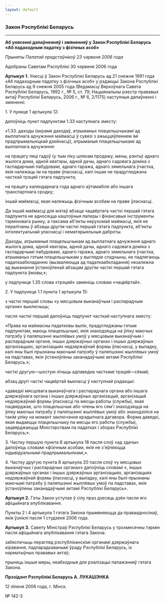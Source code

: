 ```yaml
---
layout: default
---
```


### Закон Рэспублікі Беларусь

****

<span class="underline"></span>

**Аб унясенні дапаўненняў і змяненняў у Закон Рэспублікі Беларусь «Аб
падаходным падатку з фізічных асоб»**

*Прыняты Палатай прадстаўнікоў 23 чэрвеня 2006 года*

Адобраны Саветам Рэспублікі 30 чэрвеня 2006 года

**Артыкул 1.** Унесці ў Закон Рэспублікі Беларусь ад 21 снежня 1991 года
«Аб падаходным падатку з фізічных асоб» у рэдакцыі Закона Рэспублікі
Беларусь ад 9 снежня 2005 года (Ведамасці Вярхоўнага Савета
Рэспублікі Беларусь, 1992 г., № 5, ст. 79; Нацыянальны рэестр
прававых актаў Рэспублікі Беларусь, 2006 г., № 6, 2/1175) наступныя
дапаўненні і змяненні:

1\. У пункце 1 артыкула 12:

дапоўніць пункт падпунктам 1.33 наступнага зместу:

«1.33. даходы (акрамя даходаў, атрыманых плацельшчыкамі ад выплатнага
адчужэння маёмасці ў сувязі з ажыццяўленнем імі прадпрымальніцкай
дзейнасці), атрыманыя плацельшчыкамі ад выплатнага адчужэння:

на працягу пяці гадоў (у тым ліку шляхам продажу, мены, рэнты) аднаго
жылога дома, адной кватэры, адной дачы, аднаго садовага доміка з
гаспадарчымі пабудовамі, аднаго гаража, аднаго зямельнага ўчастка,
якія належаць ім на праве ўласнасці, калі іншае не прадугледжана
часткай трэцяй гэтага падпункта;

на працягу каляндарнага года аднаго аўтамабіля або іншага транспартнага
сродку;

іншай маёмасці, якая належыць фізічным асобам на праве ўласнасці.

Да іншай маёмасці для мэтаў абзаца чацвёртага часткі першай гэтага
падпункта не адносяцца каштоўныя паперы і фінансавыя інструменты
тэрміновага рынку, а таксама аб'екты нерухомай маёмасці, якія не
пералічаны ў абзацы другім часткі першай гэтага падпункта, аб'екты
інтэлектуальнай уласнасці і нематэрыяльныя даброты.

Даходы, атрыманыя плацельшчыкам ад выплатнага адчужэння аднаго жылога
дома, адной кватэры, адной дачы, аднаго садовага доміка з
гаспадарчымі пабудовамі, аднаго гаража, аднаго зямельнага
ўчастка, атрыманых гэтым плацельшчыкам у выглядзе спадчыны, не
падлягаюць падаткаабкладанню (вызваляюцца ад падаткаабкладання)
незалежна ад выканання ўстаноўленай абзацам другім часткі першай
гэтага падпункта ўмовы;»;

у падпункце 1.35 слова «трэцяй» замяніць словам «чацвёртай».

2\. У падпункце 1.1 пункта 1 артыкула 15:

з часткі першай словы «у мясцовым выканаўчым і распарадчым органе»
выключыць;

пасля часткі першай дапоўніць падпункт часткай наступнага зместу:

«Права на маёмасны падатковы вылік, прадугледжаны гэтым падпунктам,
маюць плацельшчыкі, якія знаходзяцца на ўліку маючых патрэбу ў
паляпшэнні жыллёвых умоў у мясцовым выканаўчым і распарадчым
органе, іншых дзяржаўных органах і іншых дзяржаўных арганізацыях,
арганізацыях недзяржаўнай формы ўласнасці, у выпадку, калі яны былі
прызнаны маючымі патрэбу ў паляпшэнні жыллёвых умоў на падставах,
якія ўстаноўлены заканадаўчымі актамі Рэспублікі Беларусь.»;

часткі другую—шостую лічыць адпаведна часткамі трэцяй—сёмай;

абзац другі часткі чацвёртай выкласці ў наступнай рэдакцыі:

«даведкі мясцовага выканаўчага і распарадчага органа або іншага
дзяржаўнага органа і іншых дзяржаўных арганізацый, арганізацый
недзяржаўнай формы ўласнасці па месцы работы (службы), якая пацвярджае,
што плацельшчык або члены яго сям'і знаходзяцца на ўліку маючых патрэбу
ў паляпшэнні жыллёвых умоў або знаходзіліся на такім уліку на момант
заключэння крэдытнага дагавора. Форма даведкі, якая выдаецца
плацельшчыку па месцы яго работы (службы), зацвярджаецца
Міністэрствам па падатках і зборах Рэспублікі Беларусь;».

3\. Частку першую пункта 6 артыкула 18 пасля слоў «ад здачы» дапоўніць
словамі «фізічным асобам, якія не з'яўляюцца індывідуальнымі
прадпрымальнікамі,».

4\. Частку другую пункта 8 артыкула 20 пасля слоў «у мясцовых выканаўчых
і распарадчых органах» дапоўніць словамі «, іншых дзяржаўных органах і
іншых дзяржаўных арганізацыях, арганізацыях недзяржаўнай формы
ўласнасці, у выпадку, калі яны былі прызнаны маючымі патрэбу ў
паляпшэнні жыллёвых умоў па падставах, якія ўстаноўлены заканадаўчымі
актамі Рэспублікі Беларусь».

**Артыкул 2.** Гэты Закон уступае ў сілу праз дзесяць дзён пасля яго
афіцыйнага апублікавання.

Пункты 2 і 4 артыкула 1 гэтага Закона прымяняюцца да праваадносінаў,
якія ўзніклі пасля 1 студзеня 2006 года.

**Артыкул 3.** Савету Міністраў Рэспублікі Беларусь у трохмесячны тэрмін
пасля афіцыйнага апублікавання гэтага Закона:

забяспечыць перагляд рэспубліканскімі органамі дзяржаўнага кіравання,
падпарадкаванымі ўраду Рэспублікі Беларусь, іх нарматыўных прававых
актаў;

прыняць іншыя меры, неабходныя для рэалізацыі палажэнняў гэтага Закона.

**Прэзідэнт Рэспублікі Беларусь А. ЛУКАШЭНКА**

12 ліпеня 2006 года, г. Мінск.

№ 142-З
